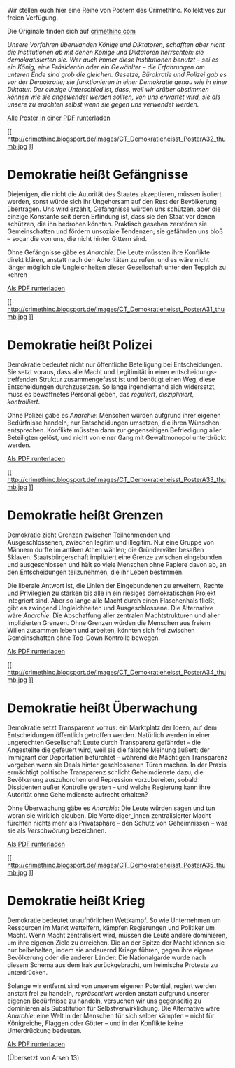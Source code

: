 Wir stellen euch hier eine Reihe von Postern des CrimethInc. Kollektives zur freien Verfügung.

Die Originale finden sich auf [crimethinc.com](/2012/04/30/poster-series-what-does-democracy-mean)

_Unsere Vorfahren überwanden Könige und Diktatoren, schafften aber nicht die Institutionen ab mit denen Könige und Diktatoren herrschten: sie demokratisierten sie. Wer auch immer diese Institutionen benutzt – sei es ein König, eine Präsidentin oder ein Gewählter – die Erfahrungen am unteren Ende sind grob die gleichen. Gesetze, Bürokratie und Polizei gab es vor der Demokratie; sie funktionieren in einer Demokratie genau wie in einer Diktatur. Der einzige Unterschied ist, dass, weil wir drüber abstimmen können wie sie angewendet werden sollten, von uns erwartet wird, sie als unsere zu erachten selbst wenn sie gegen uns verwendet werden._

[Alle Poster in einer PDF runterladen](http://crimethinc.blogsport.de/images/CT_Demokratieheisst_PosterA3.pdf)

[[ http://crimethinc.blogsport.de/images/CT_Demokratieheisst_PosterA32_thumb.jpg ]]

# Demokratie heißt Gefängnisse

Diejenigen, die nicht die Autorität des Staates akzeptieren, müssen isoliert werden, sonst würde sich ihr Ungehorsam auf den Rest der Bevölkerung übertragen. Uns wird erzählt, Gefängnisse würden uns schützen, aber die einzige Konstante seit deren Erfindung ist, dass sie den Staat vor denen schützen, die ihn bedrohen könnten. Praktisch gesehen zerstören sie Gemeinschaften und fördern unsoziale Tendenzen; sie gefährden uns bloß – sogar die von uns, die nicht hinter Gittern sind.

Ohne Gefängnisse gäbe es _Anarchie_: Die Leute müssten ihre Konflikte direkt klären, anstatt nach den Autoritäten zu rufen, und es wäre nicht länger möglich die Ungleichheiten dieser Gesellschaft unter den Teppich zu kehren

[Als PDF runterladen](http://crimethinc.blogsport.de/images/CT_DemokratieheisstGefngnisse_PosterA3.pdf)

[[ http://crimethinc.blogsport.de/images/CT_Demokratieheisst_PosterA31_thumb.jpg ]]

# Demokratie heißt Polizei

Demokratie bedeutet nicht nur öffentliche Beteiligung bei Entscheidungen. Sie setzt voraus, dass alle Macht und Legitimität in einer entscheidungs-treffenden Struktur zusammengefasst ist und benötigt einen Weg, diese Entscheidungen durchzusetzen. So lange irgendjemand sich widersetzt, muss es bewaffnetes Personal geben, das _reguliert_, _diszipliniert_, _kontrolliert_.

Ohne Polizei gäbe es _Anarchie_: Menschen würden aufgrund ihrer eigenen Bedürfnisse handeln, nur Entscheidungen umsetzen, die ihren Wünschen entsprechen. Konflikte müssten dann zur gegenseitigen Befriedigung aller Beteiligten gelöst, und nicht von einer Gang mit Gewaltmonopol unterdrückt werden.

[Als PDF runterladen](http://crimethinc.blogsport.de/images/CT_DemokratieheisstPolizei_PosterA3.pdf)

[[ http://crimethinc.blogsport.de/images/CT_Demokratieheisst_PosterA33_thumb.jpg ]]

# Demokratie heißt Grenzen

Demokratie zieht Grenzen zwischen Teilnehmenden und Ausgeschlossenen, zwischen legitim und illegitim. Nur eine Gruppe von Männern durfte im antiken Athen wählen; die Gründerväter besaßen Sklaven. Staatsbürgerschaft impliziert eine Grenze zwischen eingebunden und ausgeschlossen und hält so viele Menschen ohne Papiere davon ab, an den Entscheidungen teilzunehmen, die ihr Leben bestimmen.

Die liberale Antwort ist, die Linien der Eingebundenen zu erweitern, Rechte und Privilegien zu stärken bis alle in ein riesiges demokratischen Projekt integriert sind. Aber so lange alle Macht durch einen Flaschenhals fließt, gibt es zwingend Ungleichheiten und Ausgeschlossene. Die Alternative wäre _Anarchie_: Die Abschaffung aller zentralen Machtstrukturen und aller implizierten Grenzen. Ohne Grenzen würden die Menschen aus freiem Willen zusammen leben und arbeiten, könnten sich frei zwischen Gemeinschaften ohne Top-Down Kontrolle bewegen.

[Als PDF runterladen](http://crimethinc.blogsport.de/images/CT_DemokratieheisstGrenzen_PosterA3.pdf)

[[ http://crimethinc.blogsport.de/images/CT_Demokratieheisst_PosterA34_thumb.jpg ]]

# Demokratie heißt Überwachung

Demokratie setzt Transparenz voraus: ein Marktplatz der Ideen, auf dem Entscheidungen öffentlich getroffen werden. Natürlich werden in einer ungerechten Gesellschaft Leute durch Transparenz gefährdet – die Angestellte die gefeuert wird, weil sie die falsche Meinung äußert; der Immigrant der Deportation befürchtet – während die Mächtigen Transparenz vorgeben wenn sie Deals hinter geschlossenen Türen machen. In der Praxis ermächtigt politische Transparenz schlicht Geheimdienste dazu, die Bevölkerung auszuhorchen und Repression vorzubereiten, sobald Dissidenten außer Kontrolle geraten – und welche Regierung kann ihre Autorität ohne Geheimdienste aufrecht erhalten?

Ohne Überwachung gäbe es _Anarchie_: Die Leute würden sagen und tun woran sie wirklich glauben. Die Verteidiger_innen zentralisierter Macht fürchten nichts mehr als Privatsphäre – den Schutz von Geheimnissen – was sie als _Verschwörung_ bezeichnen.

[Als PDF runterladen](http://crimethinc.blogsport.de/images/CT_Demokratieheisstberwachung_PosterA3.pdf)

[[ http://crimethinc.blogsport.de/images/CT_Demokratieheisst_PosterA35_thumb.jpg ]]

# Demokratie heißt Krieg

Demokratie bedeutet unaufhörlichen Wettkampf. So wie Unternehmen um Ressourcen im Markt wetteifern, kämpfen Regierungen und Politiker um Macht. Wenn Macht zentralisiert wird, müssen die Leute andere dominieren, um ihre eigenen Ziele zu erreichen. Die an der Spitze der Macht können sie nur beibehalten, indem sie andauernd Kriege führen, gegen ihre eigene Bevölkerung oder die anderer Länder: Die Nationalgarde wurde nach diesem Schema aus dem Irak zurückgebracht, um heimische Proteste zu unterdrücken.

Solange wir entfernt sind von unserem eigenen Potential, regiert werden anstatt frei zu handeln, _repräsentiert_ werden anstatt aufgrund unserer eigenen Bedürfnisse zu handeln, versuchen wir uns gegenseitig zu dominieren als Substitution für Selbstverwirklichung. Die Alternative wäre _Anarchie_: eine Welt in der Menschen für sich selber kämpfen – nicht für Königreiche, Flaggen oder Götter – und in der Konflikte keine Unterdrückung bedeuten.

[Als PDF runterladen](http://crimethinc.blogsport.de/images/CT_DemokratieheisstKrieg_PosterA3.pdf)

(Übersetzt von Arsen 13)
